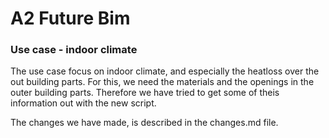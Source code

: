 # A2 Future Bim

### Use case - indoor climate

The use case focus on indoor climate, and especially the heatloss over the out building parts. For this, we need the materials and the openings in the outer building parts. Therefore we have tried to get some of theis information out with the new script.

The changes we have made, is described in the changes.md file.
